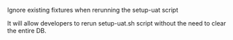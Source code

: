 Ignore existing fixtures when rerunning the setup-uat script

It will allow developers to rerun setup-uat.sh script without the need to clear the entire DB.

